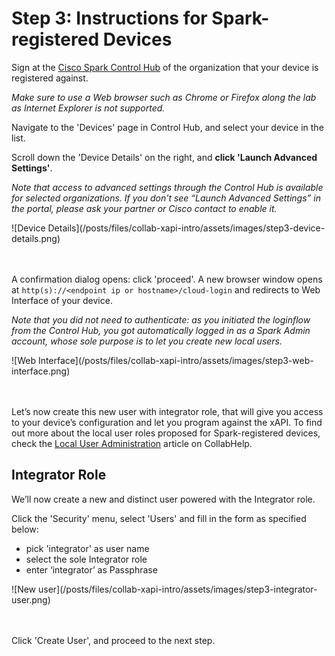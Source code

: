 # Step 3: Instructions for Spark-registered Devices

Sign at the [Cisco Spark Control Hub](https://admin.ciscospark.com) of the organization that your device is registered against.

_Make sure to use a Web browser such as Chrome or Firefox along the lab as Internet Explorer is not supported._


Navigate to the 'Devices' page in Control Hub, and select your device in the list.

Scroll down the 'Device Details' on the right, and **click 'Launch Advanced Settings'**.

_Note that access to advanced settings through the Control Hub is available for selected organizations. If you don't see “Launch Advanced Settings” in the portal, please ask your partner or Cisco contact to enable it._

<div align="left">![Device Details](/posts/files/collab-xapi-intro/assets/images/step3-device-details.png)</div><br/><br/>


A confirmation dialog opens: click 'proceed'.
A new browser window opens at `http(s)://<endpoint ip or hostname>/cloud-login` and redirects to Web Interface of your device.

_Note that you did not need to authenticate: as you initiated the loginflow from the Control Hub, you got automatically logged in as a Spark Admin account, whose sole purpose is to let you create new local users._

<div align="left">![Web Interface](/posts/files/collab-xapi-intro/assets/images/step3-web-interface.png)</div><br/><br/>


Let’s now create this new user with integrator role, that will give you access to your device’s configuration and let you program against the xAPI.
To find out more about the local user roles proposed for Spark-registered devices, check the [Local User Administration](https://collaborationhelp.cisco.com/article/en-us/DOC-17938) article on CollabHelp.


## Integrator Role

We’ll now create a new and distinct user powered with the Integrator role.

Click the 'Security' menu, select 'Users' and fill in the form as specified below:
- pick 'integrator' as user name
- select the sole Integrator role 
- enter ‘integrator’ as Passphrase

<div align="left">![New user](/posts/files/collab-xapi-intro/assets/images/step3-integrator-user.png)</div><br/><br/>


Click 'Create User', and proceed to the next step.
    
